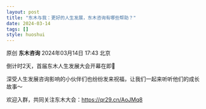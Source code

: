 ```yaml
---
layout: post
title: "东木与我：更好的人生发展，东木咨询有哪些帮助？"
date: 2024-03-14
tags: []
style: huoshui
---
```


原创 **东木咨询** 2024年03月14日 17:43 北京

倒计时2天，首届东木人生发展大会开幕在即🎉  
  
深受人生发展咨询影响的小伙伴们也纷纷发来祝福，让我们一起来听听他们的成长故事～  
  
欢迎入群，共同关注东木大会：https://qr29.cn/AoJMq8